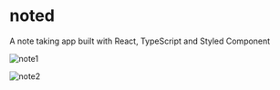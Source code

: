 # noted
A note taking app built with React, TypeScript and Styled Component

![note1](https://user-images.githubusercontent.com/38026989/212768064-bcdd9946-ff94-4957-a639-ff2efea69931.png)

![note2](https://user-images.githubusercontent.com/38026989/212768086-048f1367-8663-419f-9f9e-56aff0f4ffe7.png)
